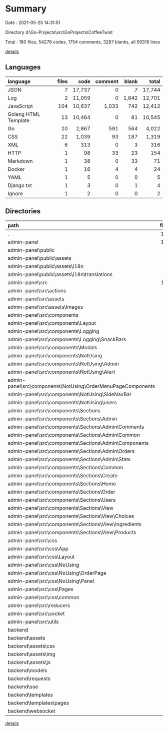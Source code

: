 # Summary

Date : 2021-05-25 14:31:51

Directory d:\Go-Projects\src\GoProjects\CoffeeTwist

Total : 180 files,  54278 codes, 1754 comments, 3287 blanks, all 59319 lines

[details](details.md)

## Languages
| language | files | code | comment | blank | total |
| :--- | ---: | ---: | ---: | ---: | ---: |
| JSON | 7 | 17,737 | 0 | 7 | 17,744 |
| Log | 2 | 11,059 | 0 | 1,642 | 12,701 |
| JavaScript | 104 | 10,637 | 1,033 | 742 | 12,412 |
| Golang HTML Template | 13 | 10,464 | 0 | 81 | 10,545 |
| Go | 20 | 2,867 | 591 | 564 | 4,022 |
| CSS | 22 | 1,039 | 93 | 187 | 1,319 |
| XML | 6 | 313 | 0 | 3 | 316 |
| HTTP | 1 | 98 | 33 | 23 | 154 |
| Markdown | 1 | 38 | 0 | 33 | 71 |
| Docker | 1 | 16 | 4 | 4 | 24 |
| YAML | 1 | 5 | 0 | 0 | 5 |
| Django txt | 1 | 3 | 0 | 1 | 4 |
| Ignore | 1 | 2 | 0 | 0 | 2 |

## Directories
| path | files | code | comment | blank | total |
| :--- | ---: | ---: | ---: | ---: | ---: |
| . | 180 | 54,278 | 1,754 | 3,287 | 59,319 |
| admin-panel | 132 | 40,582 | 1,079 | 2,595 | 44,256 |
| admin-panel\public | 5 | 69 | 0 | 8 | 77 |
| admin-panel\public\assets | 2 | 0 | 0 | 2 | 2 |
| admin-panel\public\assets\i18n | 2 | 0 | 0 | 2 | 2 |
| admin-panel\public\assets\i18n\translations | 2 | 0 | 0 | 2 | 2 |
| admin-panel\src | 122 | 11,760 | 1,079 | 910 | 13,749 |
| admin-panel\src\actions | 8 | 1,259 | 180 | 116 | 1,555 |
| admin-panel\src\assets | 3 | 306 | 2 | 3 | 311 |
| admin-panel\src\assets\Images | 2 | 280 | 0 | 0 | 280 |
| admin-panel\src\components | 74 | 8,463 | 738 | 541 | 9,742 |
| admin-panel\src\components\Layout | 5 | 466 | 42 | 35 | 543 |
| admin-panel\src\components\Logging | 3 | 93 | 70 | 17 | 180 |
| admin-panel\src\components\Logging\SnackBars | 3 | 93 | 70 | 17 | 180 |
| admin-panel\src\components\Modals | 4 | 1,226 | 107 | 59 | 1,392 |
| admin-panel\src\components\NotUsing | 20 | 737 | 218 | 81 | 1,036 |
| admin-panel\src\components\NotUsing\Admin | 2 | 24 | 198 | 5 | 227 |
| admin-panel\src\components\NotUsing\Alert | 3 | 98 | 1 | 16 | 115 |
| admin-panel\src\components\NotUsing\OrderMenuPageComponents | 5 | 169 | 4 | 18 | 191 |
| admin-panel\src\components\NotUsing\SideNavBar | 2 | 80 | 2 | 7 | 89 |
| admin-panel\src\components\NotUsing\users | 6 | 303 | 13 | 26 | 342 |
| admin-panel\src\components\Sections | 41 | 5,820 | 278 | 333 | 6,431 |
| admin-panel\src\components\Sections\Admin | 15 | 1,589 | 146 | 100 | 1,835 |
| admin-panel\src\components\Sections\Admin\Comments | 1 | 119 | 0 | 8 | 127 |
| admin-panel\src\components\Sections\Admin\Common | 2 | 127 | 91 | 4 | 222 |
| admin-panel\src\components\Sections\Admin\Components | 6 | 567 | 37 | 38 | 642 |
| admin-panel\src\components\Sections\Admin\Orders | 3 | 429 | 15 | 15 | 459 |
| admin-panel\src\components\Sections\Admin\Stats | 1 | 99 | 2 | 15 | 116 |
| admin-panel\src\components\Sections\Common | 4 | 60 | 12 | 10 | 82 |
| admin-panel\src\components\Sections\Create | 8 | 1,011 | 7 | 63 | 1,081 |
| admin-panel\src\components\Sections\Home | 1 | 67 | 48 | 7 | 122 |
| admin-panel\src\components\Sections\Order | 2 | 1,242 | 30 | 36 | 1,308 |
| admin-panel\src\components\Sections\Users | 4 | 730 | 25 | 47 | 802 |
| admin-panel\src\components\Sections\View | 7 | 1,121 | 10 | 70 | 1,201 |
| admin-panel\src\components\Sections\View\Choices | 2 | 295 | 2 | 20 | 317 |
| admin-panel\src\components\Sections\View\Ingredients | 2 | 273 | 4 | 18 | 295 |
| admin-panel\src\components\Sections\View\Products | 2 | 488 | 4 | 28 | 520 |
| admin-panel\src\css | 20 | 1,035 | 93 | 186 | 1,314 |
| admin-panel\src\css\App | 1 | 22 | 3 | 4 | 29 |
| admin-panel\src\css\Layout | 3 | 204 | 21 | 34 | 259 |
| admin-panel\src\css\NoUsing | 8 | 145 | 10 | 23 | 178 |
| admin-panel\src\css\NoUsing\OrderPage | 5 | 72 | 7 | 11 | 90 |
| admin-panel\src\css\NoUsing\Panel | 3 | 73 | 3 | 12 | 88 |
| admin-panel\src\css\Pages | 6 | 527 | 51 | 104 | 682 |
| admin-panel\src\css\common | 2 | 137 | 8 | 21 | 166 |
| admin-panel\src\reducers | 8 | 631 | 12 | 34 | 677 |
| admin-panel\src\socket | 1 | 0 | 28 | 9 | 37 |
| admin-panel\src\utils | 3 | 16 | 0 | 5 | 21 |
| backend | 43 | 13,617 | 671 | 686 | 14,974 |
| backend\assets | 9 | 199 | 47 | 19 | 265 |
| backend\assets\css | 2 | 4 | 0 | 1 | 5 |
| backend\assets\img | 2 | 2 | 0 | 0 | 2 |
| backend\assets\js | 5 | 193 | 47 | 18 | 258 |
| backend\models | 15 | 2,620 | 394 | 496 | 3,510 |
| backend\requests | 1 | 98 | 33 | 23 | 154 |
| backend\sse | 1 | 122 | 62 | 43 | 227 |
| backend\templates | 12 | 10,423 | 0 | 77 | 10,500 |
| backend\templates\pages | 5 | 2,021 | 0 | 19 | 2,040 |
| backend\websocket | 3 | 78 | 3 | 13 | 94 |

[details](details.md)